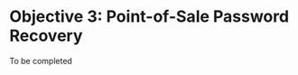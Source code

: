 # Objective 3: Point-of-Sale Password Recovery
To be completed
<!--stackedit_data:
eyJoaXN0b3J5IjpbLTg3MjU2OTcxNiw2NzczODc4NTNdfQ==
-->